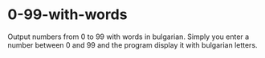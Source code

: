 # 0-99-with-words
Output numbers from 0 to 99 with words in bulgarian.
Simply you enter a number between 0 and 99 and the program display it with bulgarian letters.
